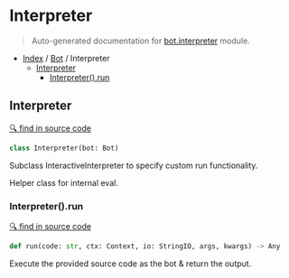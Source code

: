 # Interpreter

> Auto-generated documentation for [bot.interpreter](https://github.com/python-discord/bot/blob/master/bot/interpreter.py) module.

- [Index](../README.md#modules) / [Bot](index.md#bot) / Interpreter
  - [Interpreter](#interpreter)
    - [Interpreter().run](#interpreterrun)

## Interpreter

[🔍 find in source code](https://github.com/python-discord/bot/blob/master/bot/interpreter.py#L13)

```python
class Interpreter(bot: Bot)
```

Subclass InteractiveInterpreter to specify custom run functionality.

Helper class for internal eval.

### Interpreter().run

[🔍 find in source code](https://github.com/python-discord/bot/blob/master/bot/interpreter.py#L26)

```python
def run(code: str, ctx: Context, io: StringIO, args, kwargs) -> Any
```

Execute the provided source code as the bot & return the output.
